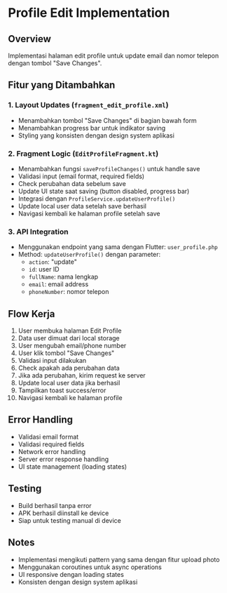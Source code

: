 # Profile Edit Implementation

## Overview
Implementasi halaman edit profile untuk update email dan nomor telepon dengan tombol "Save Changes".

## Fitur yang Ditambahkan

### 1. Layout Updates (`fragment_edit_profile.xml`)
- Menambahkan tombol "Save Changes" di bagian bawah form
- Menambahkan progress bar untuk indikator saving
- Styling yang konsisten dengan design system aplikasi

### 2. Fragment Logic (`EditProfileFragment.kt`)
- Menambahkan fungsi `saveProfileChanges()` untuk handle save
- Validasi input (email format, required fields)
- Check perubahan data sebelum save
- Update UI state saat saving (button disabled, progress bar)
- Integrasi dengan `ProfileService.updateUserProfile()`
- Update local user data setelah save berhasil
- Navigasi kembali ke halaman profile setelah save

### 3. API Integration
- Menggunakan endpoint yang sama dengan Flutter: `user_profile.php`
- Method: `updateUserProfile()` dengan parameter:
  - `action`: "update"
  - `id`: user ID
  - `fullName`: nama lengkap
  - `email`: email address
  - `phoneNumber`: nomor telepon

## Flow Kerja

1. User membuka halaman Edit Profile
2. Data user dimuat dari local storage
3. User mengubah email/phone number
4. User klik tombol "Save Changes"
5. Validasi input dilakukan
6. Check apakah ada perubahan data
7. Jika ada perubahan, kirim request ke server
8. Update local user data jika berhasil
9. Tampilkan toast success/error
10. Navigasi kembali ke halaman profile

## Error Handling
- Validasi email format
- Validasi required fields
- Network error handling
- Server error response handling
- UI state management (loading states)

## Testing
- Build berhasil tanpa error
- APK berhasil diinstall ke device
- Siap untuk testing manual di device

## Notes
- Implementasi mengikuti pattern yang sama dengan fitur upload photo
- Menggunakan coroutines untuk async operations
- UI responsive dengan loading states
- Konsisten dengan design system aplikasi
